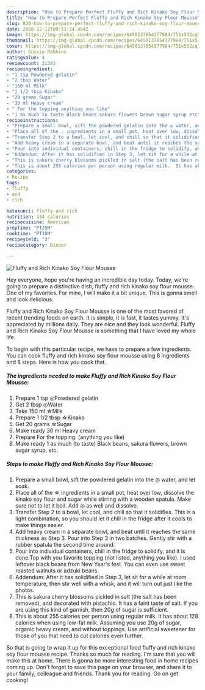 ```yaml
---
description: "How to Prepare Perfect Fluffy and Rich Kinako Soy Flour Mousse"
title: "How to Prepare Perfect Fluffy and Rich Kinako Soy Flour Mousse"
slug: 830-how-to-prepare-perfect-fluffy-and-rich-kinako-soy-flour-mousse
date: 2020-12-12T09:51:24.404Z
image: https://img-global.cpcdn.com/recipes/6450137854377984/751x532cq70/fluffy-and-rich-kinako-soy-flour-mousse-recipe-main-photo.jpg
thumbnail: https://img-global.cpcdn.com/recipes/6450137854377984/751x532cq70/fluffy-and-rich-kinako-soy-flour-mousse-recipe-main-photo.jpg
cover: https://img-global.cpcdn.com/recipes/6450137854377984/751x532cq70/fluffy-and-rich-kinako-soy-flour-mousse-recipe-main-photo.jpg
author: Gussie Robbins
ratingvalue: 4
reviewcount: 31383
recipeingredient:
- "1 tsp Powdered gelatin"
- "2 tbsp Water"
- "150 ml Milk"
- "1 1/2 tbsp Kinako"
- "20 grams Sugar"
- "30 ml Heavy cream"
- " For the topping anything you like"
- "1 as much to taste Black beans sakura flowers brown sugar syrup etc"
recipeinstructions:
- "Prepare a small bowl, sift the powdered gelatin into the ◎ water, and let soak."
- "Place all of the ☆ ingredients in a small pot, heat over low, dissolve the kinako soy flour and sugar while stirring with a wooden spatula. Make sure not to let it boil. Add ◎ as well and dissolve."
- "Transfer Step 2 to a bowl, let cool, and chill so that it solidifies. This is a light combination, so you should let it chill in the fridge after it cools to make things easier."
- "Add heavy cream in a separate bowl, and beat until it reaches the same thickness as Step 3. Pour into Step 3 in two batches. Gently stir with a rubber spatula the second time around."
- "Pour into individual containers, chill in the fridge to solidify, and it is done.Top with you favorite topping (not listed, anything you like). I used leftover black beans from New Year&#39;s fest. You can even use sweet roasted walnuts or adzuki beans."
- "Addendum: After it has solidified in Step 3, let sit for a while at room temperature, then stir well with a whisk, and it will turn out just like the photos."
- "This is sakura cherry blossoms pickled in salt (the salt has been removed), and decorated with pistachio. It has a faint taste of salt. If you are using this kind of garnish, then 20g of sugar is sufficient."
- "This is about 255 calories per person using regular milk.  It has about 128 calories when using low-fat milk. Assuming you use 20g of sugar, organic heavy cream, and without toppings.  Use artificial sweetener for those of you that need to cut calories even further."
categories:
- Recipe
tags:
- fluffy
- and
- rich

katakunci: fluffy and rich 
nutrition: 134 calories
recipecuisine: American
preptime: "PT25M"
cooktime: "PT38M"
recipeyield: "3"
recipecategory: Dinner

---
```



![Fluffy and Rich Kinako Soy Flour Mousse](https://img-global.cpcdn.com/recipes/6450137854377984/751x532cq70/fluffy-and-rich-kinako-soy-flour-mousse-recipe-main-photo.jpg)

Hey everyone, hope you're having an incredible day today. Today, we're going to prepare a distinctive dish, fluffy and rich kinako soy flour mousse. One of my favorites. For mine, I will make it a bit unique. This is gonna smell and look delicious.



Fluffy and Rich Kinako Soy Flour Mousse is one of the most favored of recent trending foods on earth. It is simple, it is fast, it tastes yummy. It's appreciated by millions daily. They are nice and they look wonderful. Fluffy and Rich Kinako Soy Flour Mousse is something that I have loved my whole life.


To begin with this particular recipe, we have to prepare a few ingredients. You can cook fluffy and rich kinako soy flour mousse using 8 ingredients and 8 steps. Here is how you cook that.

<!--inarticleads1-->

##### The ingredients needed to make Fluffy and Rich Kinako Soy Flour Mousse:

1. Prepare 1 tsp ◎Powdered gelatin
1. Get 2 tbsp ◎Water
1. Take 150 ml ☆Milk
1. Prepare 1 1/2 tbsp ☆Kinako
1. Get 20 grams ☆Sugar
1. Make ready 30 ml Heavy cream
1. Prepare  For the topping: (anything you like)
1. Make ready 1 as much (to taste) Black beans, sakura flowers, brown sugar syrup, etc.




<!--inarticleads2-->

##### Steps to make Fluffy and Rich Kinako Soy Flour Mousse:

1. Prepare a small bowl, sift the powdered gelatin into the ◎ water, and let soak.
1. Place all of the ☆ ingredients in a small pot, heat over low, dissolve the kinako soy flour and sugar while stirring with a wooden spatula. Make sure not to let it boil. Add ◎ as well and dissolve.
1. Transfer Step 2 to a bowl, let cool, and chill so that it solidifies. This is a light combination, so you should let it chill in the fridge after it cools to make things easier.
1. Add heavy cream in a separate bowl, and beat until it reaches the same thickness as Step 3. Pour into Step 3 in two batches. Gently stir with a rubber spatula the second time around.
1. Pour into individual containers, chill in the fridge to solidify, and it is done.Top with you favorite topping (not listed, anything you like). I used leftover black beans from New Year&#39;s fest. You can even use sweet roasted walnuts or adzuki beans.
1. Addendum: After it has solidified in Step 3, let sit for a while at room temperature, then stir well with a whisk, and it will turn out just like the photos.
1. This is sakura cherry blossoms pickled in salt (the salt has been removed), and decorated with pistachio. It has a faint taste of salt. If you are using this kind of garnish, then 20g of sugar is sufficient.
1. This is about 255 calories per person using regular milk.  It has about 128 calories when using low-fat milk. Assuming you use 20g of sugar, organic heavy cream, and without toppings.  Use artificial sweetener for those of you that need to cut calories even further.




So that is going to wrap it up for this exceptional food fluffy and rich kinako soy flour mousse recipe. Thanks so much for reading. I'm sure that you will make this at home. There is gonna be more interesting food in home recipes coming up. Don't forget to save this page on your browser, and share it to your family, colleague and friends. Thank you for reading. Go on get cooking!
